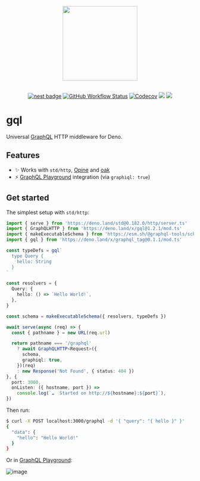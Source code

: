 <div align="center">
  <img src="https://raw.githubusercontent.com/deno-libs/gql/master/logo.png" width="200px" />
  <br /><br />

[![nest badge][nest-badge]](https://nest.land/package/gql)
[![GitHub Workflow Status][gh-actions-img]][github-actions]
[![Codecov][cov-badge]][cov] [![][docs-badge]][docs]
[![][code-quality-img]][code-quality]

</div>

# gql

Universal [GraphQL](https://www.graphql.com/) HTTP middleware for Deno.

## Features

- ✨ Works with `std/http`, [Opine](https://github.com/asos-craigmorten/opine)
  and [oak](https://github.com/oakserver/oak)
- ⚡
  [GraphQL Playground](https://github.com/graphql/graphql-playground/tree/master/packages/graphql-playground-html)
  integration (via `graphiql: true`)

## Get started

The simplest setup with `std/http`:

```ts
import { serve } from 'https://deno.land/std@0.182.0/http/server.ts'
import { GraphQLHTTP } from 'https://deno.land/x/gql@1.2.1/mod.ts'
import { makeExecutableSchema } from 'https://esm.sh/@graphql-tools/schema@9.0.17?target=deno'
import { gql } from 'https://deno.land/x/graphql_tag@0.1.1/mod.ts'

const typeDefs = gql`
  type Query {
    hello: String
  }
`

const resolvers = {
  Query: {
    hello: () => `Hello World!`,
  },
}

const schema = makeExecutableSchema({ resolvers, typeDefs })

await serve(async (req) => {
  const { pathname } = new URL(req.url)

  return pathname === '/graphql'
    ? await GraphQLHTTP<Request>({
      schema,
      graphiql: true,
    })(req)
    : new Response('Not Found', { status: 404 })
}, {
  port: 3000,
  onListen: ({ hostname, port }) =>
    console.log(`☁  Started on http://${hostname}:${port}`),
})

```

Then run:

```sh
$ curl -X POST localhost:3000/graphql -d '{ "query": "{ hello }" }'
{
  "data": {
    "hello": "Hello World!"
  }
}
```

Or in [GraphQL Playground](https://localhost:3000/graphql):

![image](https://user-images.githubusercontent.com/35937217/112218821-4133c800-8c35-11eb-984a-5c21fa71c229.png)

[docs-badge]: https://img.shields.io/github/v/release/deno-libs/gql?label=Docs&logo=deno&style=for-the-badge&color=DD3FAA
[docs]: https://doc.deno.land/https/deno.land/x/gql/mod.ts
[gh-actions-img]: https://img.shields.io/github/actions/workflow/status/deno-libs/gql/main.yml?branch=master&style=for-the-badge&logo=github&label=&color=DD3FAA&
[github-actions]: https://github.com/deno-libs/gql/actions
[cov]: https://coveralls.io/github/deno-libs/gql
[cov-badge]: https://img.shields.io/coveralls/github/deno-libs/gql?style=for-the-badge&color=DD3FAA
[nest-badge]: https://img.shields.io/badge/publushed%20on-nest.land-DD3FAA?style=for-the-badge
[code-quality-img]: https://img.shields.io/codefactor/grade/github/deno-libs/gql?style=for-the-badge&color=DD3FAA
[code-quality]: https://www.codefactor.io/repository/github/deno-libs/gql
